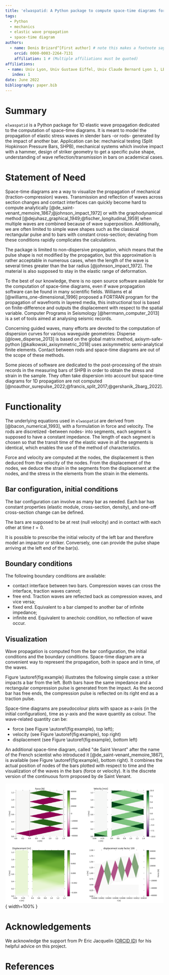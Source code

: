 ```yaml
---
title: 'elwaspatid: A Python package to compute space-time diagrams for the propagation of elastic waves in 1D rods'
tags:
  - Python
  - mechanics
  - elastic wave propagation
  - space-time diagram
authors:
  - name: Denis Brizard^[First author] # note this makes a footnote saying 'Co-first author'
    orcid: 0000-0003-2264-7131
    affiliation: 1 # (Multiple affiliations must be quoted)
affiliations:
 - name: Univ Lyon, Univ Gustave Eiffel, Univ Claude Bernard Lyon 1, LBMC UMR_T 9406, F-69622 Lyon, France
   index: 1
date: June 2022
bibliography: paper.bib
---
```

<!-- LTeX: language=en-GB -->

# Summary

`elwaspatid` is a Python package for 1D elastic wave propagation dedicated to 
the computation of space-time diagrams. It is meant to model the propagation of
elastic stress waves in slender bars -or rods- generated by the impact of another bar. 
Application can be: mechanical testing (Split Hopkinson Pressure Bars, SHPB), 
 mechanical systems which involve impact with a hammer, design of striker 
geometry to get a specific pulse shape, understanding of wave 
reflection/transmission in bars on academical cases.


# Statement of Need

Space-time diagrams are a way to visualize the propagation of mechanical 
(traction-compression) waves. Transmission and reflection of waves across section
changes and contact interfaces can quickly become hard to compute analytically 
[@de_saint-venant_memoire_1867;@johnson_impact_1972] or with the 
graphodynamical method [@dejuhasz_graphical_1949;@fischer_longitudinal_1959]
 when multiple waves are combined because of wave superposition. 
Additionally, we are often limited to simple wave shapes such as the classical
rectangular pulse and to bars with constant cross-section; deviating from these
conditions rapidly complicates the calculations. 

The package is limited to non-dispersive propagation, which means that the pulse
shape is not modified by the propagation, but this approximation 
is rather acceptable in numerous cases, when the length of the wave is several
times greater than the bar radius [@johnson_impact_1972]. The material is also 
supposed to stay in the elastic range of deformation. 

To the best of our knowledge, there is no open source software available for the 
computation of space-time diagrams, even if wave propagation software can be 
found in many scientific fields. 
Williams et al [@williams_one-dimensional_1996] proposed a FORTRAN program for 
the propagation of wavefronts in layered media, this instructional tool is based 
on finite-difference and outputs the displacement with respect to the spatial variable. 
Computer Programs in Seismology [@herrmann_computer_2013] is a set of tools aimed 
at analysing seismic records. 

Concerning guided waves, many efforts are devoted to the computation of dispersion 
curves for various waveguide geometries: Disperse [@lowe_disperse_2013] is based 
on the global matrix method, axisym-safe-python [@kalkowski_axisymmetric_2018] 
uses axisymmetric semi-analytical finite elements. Contact between rods and space-time
diagrams are out of the scope of these methods.

Some pieces of software are dedicated to the post-processing of the strain records 
in the measuring bars of SHPB in order to obtain the stress and strain in the sample. 
They often take dispersion into account but space-time diagrams for 1D propagation 
are not computed [@noauthor_surepulse_2022;@francis_split_2017;@gershanik_2barg_2022].



# Functionality

The underlying equations used in `elwaspatid` are derived from [@bacon_numerical_1993], with a 
formulation in force and velocity. The rods are discretized -between nodes- into 
segments, each segment is supposed to have a constant impedance. The length of 
each segment is chosen so that the transit time of the elastic wave in all the 
segments is identical, which enables the use of the method of characteristics. 

Force and velocity are computed at the nodes, the displacement is then deduced 
from the velocity of the nodes. From the displacement of the nodes, we deduce
the strain in the segments from the displacement at the nodes, and the stress 
in the elements from the strain in the elements.

## Bar configuration, initial conditions

The bar configuration can involve as many bar as needed. Each bar has constant
properties (elastic module, cross-section, density), and one-off cross-section 
change can be defined. 

The bars are supposed to
be at rest (null velocity) and in contact with each other at time $t=0$. 

It is possible to prescribe the initial velocity of the left bar and therefore 
model an impactor or striker.
Conversely, one can provide the pulse shape arriving at the left end of the bar(s).

## Boundary conditions

The following boundary conditions are available:

* contact interface between two bars. Compression waves can cross the interface,
  traction waves cannot;
* free end. Traction waves are reflected back as compression waves, and vice versa;
* fixed end. Equivalent to a bar clamped to another bar of infinite impedance;
* infinite end. Equivalent to anechoic condition, no reflection of wave occur.


## Visualization

Wave propagation is computed from the bar configuration, the initial conditions 
and the boundary conditions. Space-time diagram are a convenient way to represent
the propagation, both in space and in time, of the waves.

Figure \autoref{fig:example} illustrates the following simple case: a striker
impacts a bar from the left. Both bars have the same impedance and a rectangular 
compression pulse is generated from the impact. As the second bar has free ends,
the compression pulse is reflected on its right end as a traction pulse.

Space-time diagrams are pseudocolour plots with space as x-axis (in the initial
configuration), time as y-axis and the wave quantity as colour. The wave-related 
quantity can be:

* force (see Figure \autoref{fig:example}, top left);
* velocity (see Figure \autoref{fig:example}, top right)
* displacement (see Figure \autoref{fig:example}, bottom left)

An additional space-time diagram, called "de Saint Venant" after the name of the
French scientist who introduced it [@de_saint-venant_memoire_1867], is available
 (see Figure \autoref{fig:example}, bottom right). 
It combines the actual position of nodes of the bars plotted with respect to time
and the visualization of the waves in the bars (force or velocity). It is the 
discrete version of the continuous form proposed by de Saint Venant.

![Space-time diagrams: Force, Velocity; Displacement, de Saint Venant.\label{fig:example}](figures.png){ width=100% }


# Acknowledgements

We acknowledge the support from Pr Eric Jacquelin 
([ORCID ID](https://orcid.org/0000-0001-8415-6712))
for his helpful advice on this project.

# References

